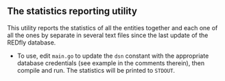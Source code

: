 The statistics reporting utility
--------------------------------

This utility reports the statistics of all the entities together and each one of all the ones by separate in several text files since the last update of the REDfly database.

- To use, edit `main.go` to update the `dsn` constant with the appropriate database credentials (see example in the comments therein), then compile and run. The statistics will be printed to `STDOUT`.
